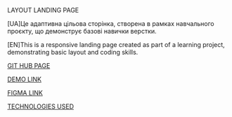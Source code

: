 LAYOUT LANDING PAGE

[UA]Це адаптивна цільова сторінка, створена в рамках навчального проєкту, що демонструє базові навички верстки.

[EN]This is a responsive landing page created as part of a learning project, demonstrating basic layout and coding skills.

[GIT HUB PAGE](https://github.com/Stepan31/layout_dia_by_St)

[DEMO LINK](https://stepan31.github.io/layout_dia_by_St/)

[FIGMA LINK](https://www.figma.com/design/NZQAIydtHo5QkINyGLHNcq/BIKE-New-Version?node-id=0-1&p=f)

[TECHNOLOGIES USED](HTML,CSS,JavaScript)
